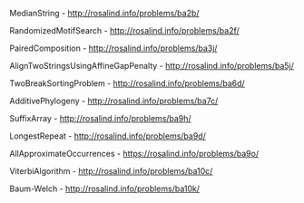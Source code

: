 MedianString - http://rosalind.info/problems/ba2b/

RandomizedMotifSearch - http://rosalind.info/problems/ba2f/

PairedComposition - http://rosalind.info/problems/ba3j/

AlignTwoStringsUsingAffineGapPenalty - http://rosalind.info/problems/ba5j/

TwoBreakSortingProblem  - http://rosalind.info/problems/ba6d/

AdditivePhylogeny - http://rosalind.info/problems/ba7c/

SuffixArray  - http://rosalind.info/problems/ba9h/

LongestRepeat  - http://rosalind.info/problems/ba9d/

AllApproximateOccurrences - https://rosalind.info/problems/ba9o/

ViterbiAlgorithm  - http://rosalind.info/problems/ba10c/

Baum-Welch  - http://rosalind.info/problems/ba10k/
